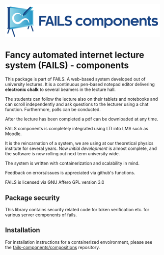 !["FAILS logo"](failslogo.svg)
# Fancy automated internet lecture system (**FAILS**) - components

This package is part of FAILS.
A web-based system developed out of university lectures.
It is a continuous pen-based notepad editor delivering **electronic chalk** to several beamers in the lecture hall.

The students can follow the lecture also on their tablets and notebooks and can scroll independently and ask questions to the lecturer using a chat function.
Furthermore, polls can be conducted.

After the lecture has been completed a pdf can be downloaded at any time.

FAILS components is completely integrated using LTI into LMS such as Moodle.

It is the reincarnation of a system, we are using at our theoretical physics institute for several years. Now *initial development* is almost complete, and the software is now rolling out next term university wide.

The system is written with containerization and scalability in mind.

Feedback on errors/issues is appreciated via github's functions.

FAILS is licensed via GNU Affero GPL version 3.0  

## Package security
This library contains security related code for token verification etc. for various server components of fails.

## Installation
For installation instructions for a containerized envoironment, please see the [fails-components/compositions](https://github.com/fails-components/compositions "fails-components/compositions") repository.